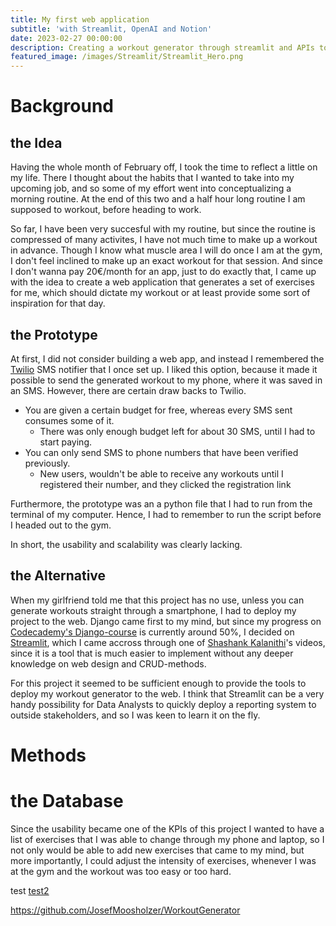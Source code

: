 ```yaml
---
title: My first web application
subtitle: 'with Streamlit, OpenAI and Notion'
date: 2023-02-27 00:00:00
description: Creating a workout generator through streamlit and APIs to OpenAI and Notion
featured_image: /images/Streamlit/Streamlit_Hero.png
---
```


# Background
## the Idea
Having the whole month of February off, I took the time to reflect a little on my life. There I thought about the habits that I wanted to take into my upcoming job, and so some of my effort went into conceptualizing a morning routine. At the end of this two and a half hour long routine I am supposed to workout, before heading to work.

So far, I have been very succesful with my routine, but since the routine is compressed of many activites, I have not much time to make up a workout in advance. Though I know what muscle area I will do once I am at the gym, I don't feel inclined to make up an exact workout for that session. And since I don't wanna pay 20€/month for an app, just to do exactly that, I came up with the idea to create a web application that generates a set of exercises for me, which should dictate my workout or at least provide some sort of inspiration for that day.

## the Prototype
At first, I did not consider building a web app, and instead I remembered the [Twilio](https://www.twilio.com/) SMS notifier that I once set up. I liked this option, because it made it possible to send the generated workout to my phone, where it was saved in an SMS. However, there are certain draw backs to Twilio.
- You are given a certain budget for free, whereas every SMS sent consumes some of it.
    - There was only enough budget left for about 30 SMS, until I had to start paying.
- You can only send SMS to phone numbers that have been verified previously.
    - New users, wouldn't be able to receive any workouts until I registered their number, and they clicked the registration link

Furthermore, the prototype was an a python file that I had to run from the terminal of my computer. Hence, I had to remember to run the script before I headed out to the gym.

In short, the usability and scalability was clearly lacking.

## the Alternative
When my girlfriend told me that this project has no use, unless you can generate workouts straight through a smartphone, I had to deploy my project to the web. Django came first to my mind, but since my progress on [Codecademy's Django-course](https://www.codecademy.com/learn/paths/build-python-web-apps-with-django) is currently around 50%, I decided on [Streamlit](https://streamlit.io/), which I came accross through one of [Shashank Kalanithi](https://www.youtube.com/@ShashankData)'s videos, since it is a tool that is much easier to implement without any deeper knowledge on web design and CRUD-methods.

For this project it seemed to be sufficient enough to provide the tools to deploy my workout generator to the web. I think that Streamlit can be a very handy possibility for Data Analysts to quickly deploy a reporting system to outside stakeholders, and so I was keen to learn it on the fly.

# Methods
# the Database
Since the usability became one of the KPIs of this project I wanted to have a list of exercises that I was able to change through my phone and laptop, so I not only would be able to add new exercises that came to my mind, but more importantly, I could adjust the intensity of exercises, whenever I was at the gym and the workout was too easy or too hard.

<a id='the-idea'>test</a>
<a href=#the-idea>test2</a>


https://github.com/JosefMoosholzer/WorkoutGenerator